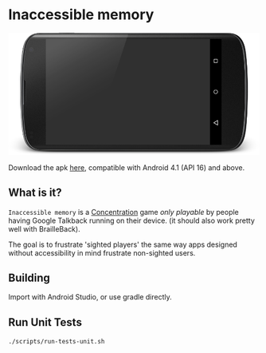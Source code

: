 # Inaccessible memory

![Screenshot][1]

Download the apk [here][2], compatible with Android 4.1 (API 16) and above.


## What is it?

`Inaccessible memory` is a [Concentration][3] game *only playable* by people having Google Talkback running on their device. (it should also work pretty well with BrailleBack).

The goal is to frustrate 'sighted players' the same way apps designed without accessibility in mind frustrate non-sighted users.


## Building

Import with Android Studio, or use gradle directly.


## Run Unit Tests

```bash
./scripts/run-tests-unit.sh
```

[1]: https://raw.githubusercontent.com/Nilhcem/inaccessible-memory-android/master/misc/screenshot.png
[2]: https://raw.githubusercontent.com/Nilhcem/inaccessible-memory-android/master/misc/memory.apk
[3]: http://en.wikipedia.org/wiki/Concentration_%28game%29

